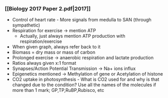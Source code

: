 ### **[[Biology 2017 Paper 2.pdf|2017]]**
- Control of heart rate - More signals from medulla to SAN (through sympathetic)
- Respiration for exercise -> mention ATP
	- Actually, just always mention ATP production with respiration/exercise
- When given graph, always refer back to it
- Biomass = dry mass or mass of carbon
- Prolonged exercise → anaerobic respiration and lactate production
- Ratios always given x:1 format
- Synapses/Action Potential Transmission → Na+ ions influx
- Epigenetics mentioned → Methylation of gene or Acetylation of histone
- CO2 uptake in photosynthesis - What is CO2 used for and why is that changed due to the condition? Use all the names of the molecules if more than 1 mark; GP,TP,RuBP,Rubisco, etc
